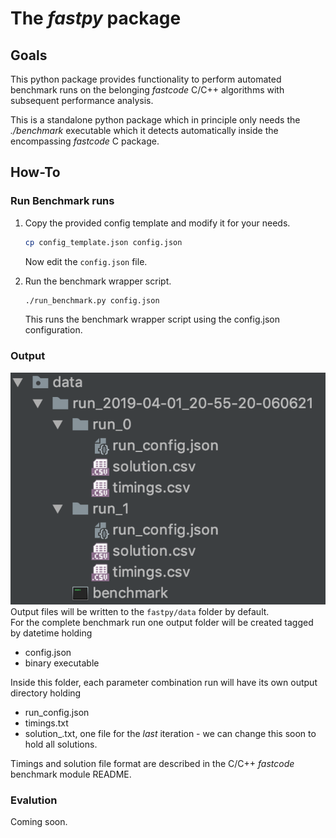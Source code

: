# The **_fastpy_** package

## Goals
This python package provides functionality to perform automated benchmark runs 
on the belonging _fastcode_ C/C++ algorithms with subsequent performance analysis. 

This is a standalone python package which in principle only needs the _./benchmark_ executable
which it detects automatically inside the encompassing _fastcode_ C package.

## How-To

### Run Benchmark runs
1) Copy the provided config template and modify it for your needs.
    ```bash
    cp config_template.json config.json
    ```
    Now edit the ```config.json``` file.

2) Run the benchmark wrapper script.
    ```bash
    ./run_benchmark.py config.json
    ```
    This runs the benchmark wrapper script using the config.json configuration.

### Output

![Alt text](output.png?raw=true)  
Output files will be written to the ```fastpy/data``` folder by default.  
For the complete benchmark run one output folder will be created tagged by datetime holding
- config.json
- binary executable

Inside this folder, each parameter combination run will have its own output directory holding
- run_config.json
- timings.txt
- solution_.txt, one file for the _last_ iteration - we can change this soon to hold all solutions.

Timings and solution file format are described in the C/C++ _fastcode_ benchmark module README.

### Evalution

Coming soon.